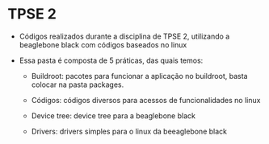 # TPSE 2

- Códigos realizados durante a disciplina de TPSE 2, utilizando a beaglebone black com códigos baseados no linux

- Essa pasta é composta de 5 práticas, das quais temos: 

    * Buildroot: pacotes para funcionar a aplicação no buildroot, basta colocar na pasta packages.

    * Códigos: códigos diversos para acessos de funcionalidades no linux

    * Device tree: device tree para a beaglebone black

    * Drivers: drivers simples para o linux da beeaglebone black
     